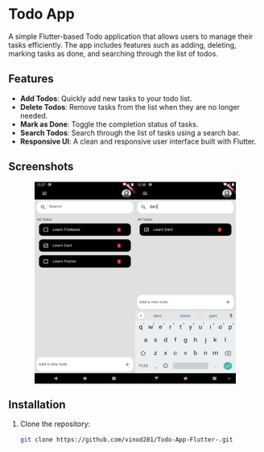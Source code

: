 # Todo App

A simple Flutter-based Todo application that allows users to manage their tasks efficiently. The app includes features such as adding, deleting, marking tasks as done, and searching through the list of todos.

## Features

- **Add Todos**: Quickly add new tasks to your todo list.
- **Delete Todos**: Remove tasks from the list when they are no longer needed.
- **Mark as Done**: Toggle the completion status of tasks.
- **Search Todos**: Search through the list of tasks using a search bar.
- **Responsive UI**: A clean and responsive user interface built with Flutter.

## Screenshots
<div style="display: flex; justify-content: center; align-items: center;">
<img src="Screenshot_1743664031.png" alt="App Screenshot" width="200" height="400">
<img src="/Screenshot_1743664089.png" alt="App Screenshot" width="200" height="400">
</div>

## Installation

1. Clone the repository:
   ```sh
   git clone https://github.com/vinod281/Todo-App-Flutter-.git

